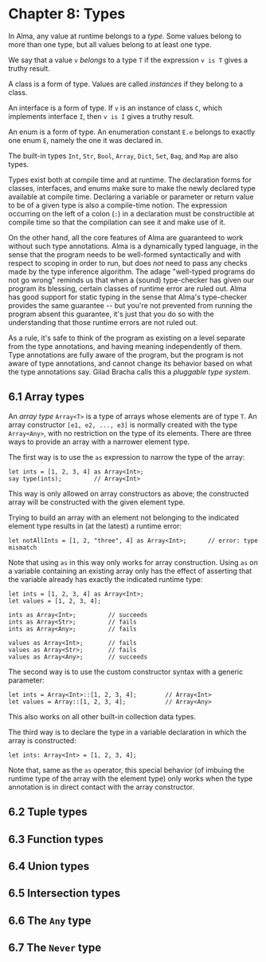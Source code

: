 # Chapter 8: Types

In Alma, any value at runtime belongs to a _type_. Some values belong to more
than one type, but all values belong to at least one type.

We say that a value `v` _belongs_ to a type `T` if the expression `v is T`
gives a truthy result.

A class is a form of type. Values are called _instances_ if they belong to a
class.

An interface is a form of type. If `v` is an instance of class `C`, which
implements interface `I`, then `v is I` gives a truthy result.

An enum is a form of type. An enumeration constant `E.e` belongs to exactly one
enum `E`, namely the one it was declared in.

The built-in types `Int`, `Str`, `Bool`, `Array`, `Dict`, `Set`, `Bag`, and
`Map` are also types.

Types exist both at compile time and at runtime. The declaration forms for
classes, interfaces, and enums make sure to make the newly declared type
available at compile time. Declaring a variable or parameter or return value to
be of a given type is also a compile-time notion. The expression occurring on
the left of a colon (`:`) in a declaration must be constructible at compile
time so that the compilation can see it and make use of it.

On the other hand, all the core features of Alma are guaranteed to work without
such type annotations. Alma is a dynamically typed language, in the sense that
the program needs to be well-formed syntactically and with respect to scoping
in order to run, but does _not_ need to pass any checks made by the type
inference algorithm. The adage "well-typed programs do not go wrong" reminds us
that when a (sound) type-checker has given our program its blessing, certain
classes of runtime error are ruled out. Alma has good support for static typing
in the sense that Alma's type-checker provides the same guarantee -- but you're
not prevented from running the program absent this guarantee, it's just that
you do so with the understanding that those runtime errors are not ruled out.

As a rule, it's safe to think of the program as existing on a level separate
from the type annotations, and having meaning independently of them. Type
annotations are fully aware of the program, but the program is not aware of
type annotations, and cannot change its behavior based on what the type
annotations say. Gilad Bracha calls this a _pluggable type system_.

## 6.1 Array types

An _array type_ `Array<T>` is a type of arrays whose elements are of type `T`.
An array constructor `[e1, e2, ..., e3]` is normally created with the type
`Array<Any>`, with no restriction on the type of its elements. There are three
ways to provide an array with a narrower element type.

The first way is to use the `as` expression to narrow the type of the array:

```
let ints = [1, 2, 3, 4] as Array<Int>;
say type(ints);         // Array<Int>
```

This way is only allowed on array constructors as above; the constructed array
will be constructed with the given element type.

Trying to build an array with an element not belonging to the indicated element
type results in (at the latest) a runtime error:

```
let notAllInts = [1, 2, "three", 4] as Array<Int>;      // error: type mismatch
```

Note that using `as` in this way only works for array construction. Using `as`
on a variable containing an existing array only has the effect of asserting
that the variable already has exactly the indicated runtime type:

```
let ints = [1, 2, 3, 4] as Array<Int>;
let values = [1, 2, 3, 4];

ints as Array<Int>;         // succeeds
ints as Array<Str>;         // fails
ints as Array<Any>;         // fails

values as Array<Int>;       // fails
values as Array<Str>;       // fails
values as Array<Any>;       // succeeds
```

The second way is to use the custom constructor syntax with a generic
parameter:

```
let ints = Array<Int>::[1, 2, 3, 4];        // Array<Int>
let values = Array::[1, 2, 3, 4];           // Array<Any>
```

This also works on all other built-in collection data types.

The third way is to declare the type in a variable declaration in which the
array is constructed:

```
let ints: Array<Int> = [1, 2, 3, 4];
```

Note that, same as the `as` operator, this special behavior (of imbuing the
runtime type of the array with the element type) only works when the type
annotation is in direct contact with the array constructor.

## 6.2 Tuple types

## 6.3 Function types

## 6.4 Union types

## 6.5 Intersection types

## 6.6 The `Any` type

## 6.7 The `Never` type

